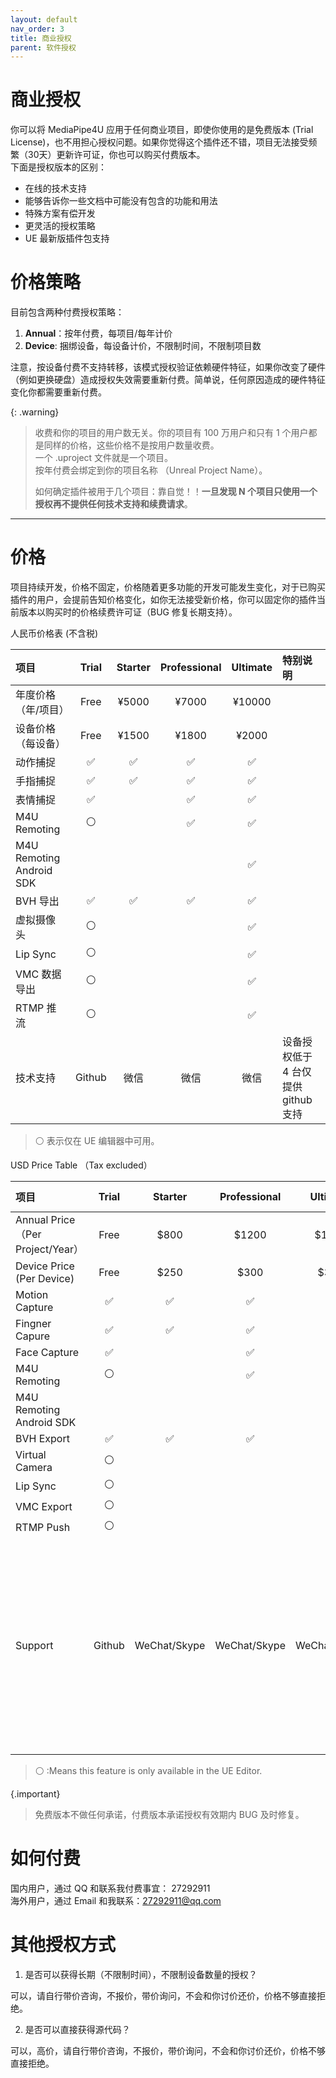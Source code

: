 ```yaml
---
layout: default
nav_order: 3
title: 商业授权
parent: 软件授权
---
```


# 商业授权

你可以将 MediaPipe4U 应用于任何商业项目，即使你使用的是免费版本 (Trial License)，也不用担心授权问题。如果你觉得这个插件还不错，项目无法接受频繁（30天）更新许可证，你也可以购买付费版本。    
下面是授权版本的区别：

- 在线的技术支持
- 能够告诉你一些文档中可能没有包含的功能和用法
- 特殊方案有偿开发
- 更灵活的授权策略
- UE 最新版插件包支持

# 价格策略

目前包含两种付费授权策略：

1. **Annual**：按年付费，每项目/每年计价 
2. **Device**: 捆绑设备，每设备计价，不限制时间，不限制项目数

注意，按设备付费不支持转移，该模式授权验证依赖硬件特征，如果你改变了硬件（例如更换硬盘）造成授权失效需要重新付费。简单说，任何原因造成的硬件特征变化你都需要重新付费。

{: .warning}
> 收费和你的项目的用户数无关。你的项目有 100 万用户和只有 1 个用户都是同样的价格，这些价格不是按用户数量收费。   
> 一个 .uproject 文件就是一个项目。   
> 按年付费会绑定到你的项目名称 （Unreal Project Name）。    
> 
> 如何确定插件被用于几个项目：靠自觉！！**一旦发现 N 个项目只使用一个授权再不提供任何技术支持和续费请求**。
   
---   

# 价格

项目持续开发，价格不固定，价格随着更多功能的开发可能发生变化，对于已购买插件的用户，会提前告知价格变化，如你无法接受新价格，你可以固定你的插件当前版本以购买时的价格续费许可证（BUG 修复长期支持）。   

人民币价格表 (不含税)

|     项目   | Trial |Starter|Professional|Ultimate| 特别说明|
|:---------------|:-----:|:-----:|:----------:|:------:|:------|
|  年度价格（年/项目）  | Free  | ¥5000 |    ¥7000   | ¥10000 | |
|  设备价格（每设备）| Free | ¥1500 |    ¥1800   | ¥2000  | |
|  动作捕捉        | ✅  | ✅    |    ✅     |  ✅    | |
|  手指捕捉        | ✅  | ✅    |    ✅     |  ✅    | |
|  表情捕捉        | ✅  |       |    ✅     |    ✅  | |
|  M4U Remoting   |  ⚪ |    |    ✅    |   ✅ | |
|  M4U Remoting Android SDK  |   |        |       |   ✅ | |
|  BVH 导出        | ✅  |  ✅   |    ✅     |  ✅    | |
|  虚拟摄像头      |  ⚪  |     |         |  ✅    | |
|  Lip Sync       |  ⚪  |     |         |  ✅    | |
|  VMC 数据导出      | ⚪   |     |         |  ✅    | |
|  RTMP 推流      |  ⚪  |     |         |  ✅    | |
|  技术支持      |  Github  |  微信  |  微信  |  微信  | 设备授权低于 4 台仅提供 github 支持 |
   
> ⚪ 表示仅在 UE 编辑器中可用。
   

USD Price Table （Tax excluded）

|     项目   | Trial |Starter|Professional|Ultimate| Special Note|
|:---------------|:-----:|:-----:|:----------:|:------:|:------|
|  Annual Price（Per Project/Year）       | Free  | $800 |    $1200   | $1600  | |
|  Device Price (Per Device)   | Free | $250 |    $300   | $350  | |
|  Motion Capture        | ✅  | ✅    |    ✅     |  ✅    | |
|  Fingner Capure        | ✅  | ✅    |    ✅     |  ✅    | |
|  Face Capture        | ✅  |       |    ✅     |    ✅  | |
|  M4U Remoting   |  ⚪ |    |    ✅    |   ✅ | |
|  M4U Remoting Android SDK  |   |        |       |   ✅ | |
|  BVH Export        | ✅  |  ✅   |    ✅     |  ✅    | |
|  Virtual Camera      |  ⚪  |     |         |  ✅    | |
|  Lip Sync       |  ⚪  |     |         |  ✅    | |
|  VMC Export      |  ⚪  |     |         |  ✅    | |
|  RTMP Push   |  ⚪  |     |         |  ✅    | |
|  Support      |  Github  | WeChat/Skype  |  WeChat/Skype  |  WeChat/Skype  | If you only purchase the device license, you can only get GitHub technical support if the number of devices is less than 4 |
   
> ⚪ :Means this feature is only available in the UE Editor.


{.important}
> 免费版本不做任何承诺，付费版本承诺授权有效期内 BUG 及时修复。


# 如何付费

国内用户，通过 QQ 和联系我付费事宜： 27292911   
海外用户，通过 Email 和我联系：27292911@qq.com

# 其他授权方式

1. 是否可以获得长期（不限制时间），不限制设备数量的授权？   

可以，请自行带价咨询，不报价，带价询问，不会和你讨价还价，价格不够直接拒绝。

2. 是否可以直接获得源代码？   

可以，高价，请自行带价咨询，不报价，带价询问，不会和你讨价还价，价格不够直接拒绝。
